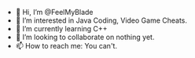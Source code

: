 - 👋 Hi, I’m @FeelMyBlade
- 👀 I’m interested in Java Coding, Video Game Cheats.
- 🌱 I’m currently learning C++
- 💞️ I’m looking to collaborate on nothing yet.
- 📫 How to reach me: You can't.

<!---
FeelMyBlade/FeelMyBlade is a ✨ special ✨ repository because its `README.md` (this file) appears on your GitHub profile.
You can click the Preview link to take a look at your changes.
--->

